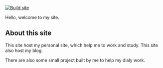 [![Build site](https://github.com/ymlai87416/ymlai87416.github.io/actions/workflows/build_site.yml/badge.svg)](https://github.com/ymlai87416/ymlai87416.github.io/actions/workflows/build_site.yml)

Hello, welcome to my site.

## About this site

This site host my personal site, which help me to work and study.
This site also host my blog.

There are also some small project built by me to help my dialy work.
